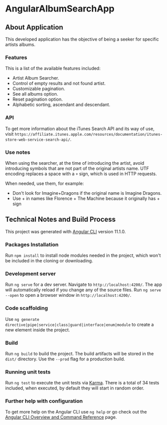 # AngularAlbumSearchApp

## About Application

This developed application has the objective of being a seeker for specific artists albums.

### Features

This is a list of the available features included:
* Artist Album Searcher.
* Control of empty results and not found artist.
* Customizable pagination.
* See all albums option.
* Reset pagination option.
* Alphabetic sorting,  ascendant and descendant.

### API

To get more information about the iTunes Search API and its way of use, visit `https://affiliate.itunes.apple.com/resources/documentation/itunes-store-web-service-search-api/`.

### Use notes

When using the searcher, at the time of introducing the artist, avoid introducing symbols that are not part of the original artists name. UTF encoding replaces a space with a `+` sign, which is used in HTTP requests.

When needed, use them, for example:

* Don't look for Imagine+Dragons if the original name is Imagine Dragons.
* Use + in names like Florence + The Machine because it originally has + sign




## Technical Notes and Build Process

This project was generated with [Angular CLI](https://github.com/angular/angular-cli) version 11.1.0.

### Packages Installation

Run `npm install` to install node modules needed in the project, which won't be included in the cloning or downloading.

### Development server

Run `ng serve` for a dev server. Navigate to `http://localhost:4200/`. The app will automatically reload if you change any of the source files.
Run `ng serve --open` to open a browser window in `http://localhost:4200/`.

### Code scaffolding

Use `ng generate directive|pipe|service|class|guard|interface|enum|module` to create a new element inside the project.

### Build

Run `ng build` to build the project. The build artifacts will be stored in the `dist/` directory. Use the `--prod` flag for a production build.

### Running unit tests

Run `ng test` to execute the unit tests via [Karma](https://karma-runner.github.io).
There is a total of 34 tests included, when executed, by default they will start in random order.


### Further help with configuration

To get more help on the Angular CLI use `ng help` or go check out the [Angular CLI Overview and Command Reference](https://angular.io/cli) page.




